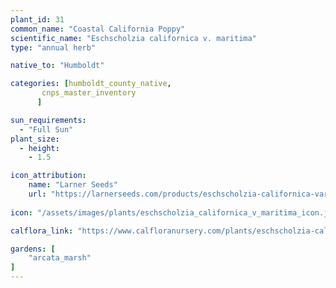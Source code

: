 ```yaml
---
plant_id: 31
common_name: "Coastal California Poppy"
scientific_name: "Eschscholzia californica v. maritima"
type: "annual herb"

native_to: "Humboldt"

categories: [humboldt_county_native,
       cnps_master_inventory
      ]

sun_requirements:
  - "Full Sun"
plant_size:
  - height: 
    - 1.5

icon_attribution: 
    name: "Larner Seeds"
    url: "https://larnerseeds.com/products/eschscholzia-californica-var-maritima-coastal-poppy"
 
icon: "/assets/images/plants/eschscholzia_californica_v_maritima_icon.jpg" 

calflora_link: "https://www.calfloranursery.com/plants/eschscholzia-californica-maritima"

gardens: [ 
    "arcata_marsh"
]
---
```


